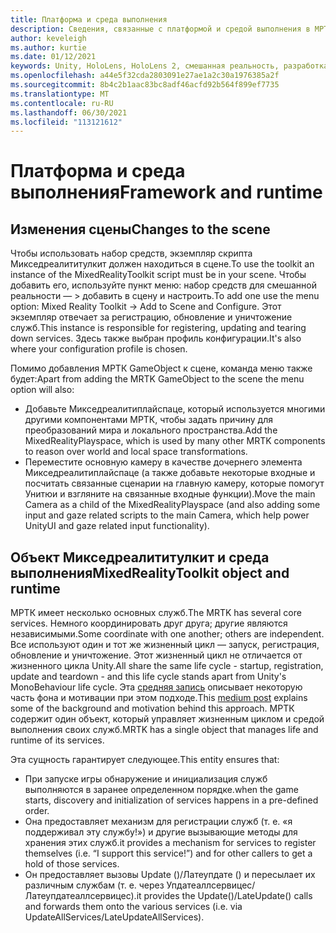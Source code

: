 ```yaml
---
title: Платформа и среда выполнения
description: Сведения, связанные с платформой и средой выполнения в МРТК.
author: keveleigh
ms.author: kurtie
ms.date: 01/12/2021
keywords: Unity, HoloLens, HoloLens 2, смешанная реальность, разработка, MRTK
ms.openlocfilehash: a44e5f32cda2803091e27ae1a2c30a1976385a2f
ms.sourcegitcommit: 8b4c2b1aac83bc8adf46acfd92b564f899ef7735
ms.translationtype: MT
ms.contentlocale: ru-RU
ms.lasthandoff: 06/30/2021
ms.locfileid: "113121612"
---
```

# <a name="framework-and-runtime"></a><span data-ttu-id="0f2c8-104">Платформа и среда выполнения</span><span class="sxs-lookup"><span data-stu-id="0f2c8-104">Framework and runtime</span></span>

## <a name="changes-to-the-scene"></a><span data-ttu-id="0f2c8-105">Изменения сцены</span><span class="sxs-lookup"><span data-stu-id="0f2c8-105">Changes to the scene</span></span>

<span data-ttu-id="0f2c8-106">Чтобы использовать набор средств, экземпляр скрипта Микседреалититулкит должен находиться в сцене.</span><span class="sxs-lookup"><span data-stu-id="0f2c8-106">To use the toolkit an instance of the MixedRealityToolkit script must be in your scene.</span></span>
<span data-ttu-id="0f2c8-107">Чтобы добавить его, используйте пункт меню: набор средств для смешанной реальности — > добавить в сцену и настроить.</span><span class="sxs-lookup"><span data-stu-id="0f2c8-107">To add one use the menu option: Mixed Reality Toolkit -> Add to Scene and Configure.</span></span> <span data-ttu-id="0f2c8-108">Этот экземпляр отвечает за регистрацию, обновление и уничтожение служб.</span><span class="sxs-lookup"><span data-stu-id="0f2c8-108">This instance is responsible for registering, updating and tearing down services.</span></span> <span data-ttu-id="0f2c8-109">Здесь также выбран профиль конфигурации.</span><span class="sxs-lookup"><span data-stu-id="0f2c8-109">It's also where your configuration profile is chosen.</span></span>

<span data-ttu-id="0f2c8-110">Помимо добавления МРТК GameObject к сцене, команда меню также будет:</span><span class="sxs-lookup"><span data-stu-id="0f2c8-110">Apart from adding the MRTK GameObject to the scene the menu option will also:</span></span>

- <span data-ttu-id="0f2c8-111">Добавьте Микседреалитиплайспаце, который используется многими другими компонентами МРТК, чтобы задать причину для преобразований мира и локального пространства.</span><span class="sxs-lookup"><span data-stu-id="0f2c8-111">Add the MixedRealityPlayspace, which is used by many other MRTK components to reason over world and local space transformations.</span></span>
- <span data-ttu-id="0f2c8-112">Переместите основную камеру в качестве дочернего элемента Микседреалитиплайспаце (а также добавьте некоторые входные и посчитать связанные сценарии на главную камеру, которые помогут Унитюи и взгляните на связанные входные функции).</span><span class="sxs-lookup"><span data-stu-id="0f2c8-112">Move the main Camera as a child of the MixedRealityPlayspace (and also adding some input and gaze related scripts to the main Camera, which help power UnityUI and gaze related input functionality).</span></span>

## <a name="mixedrealitytoolkit-object-and-runtime"></a><span data-ttu-id="0f2c8-113">Объект Микседреалититулкит и среда выполнения</span><span class="sxs-lookup"><span data-stu-id="0f2c8-113">MixedRealityToolkit object and runtime</span></span>

<span data-ttu-id="0f2c8-114">МРТК имеет несколько основных служб.</span><span class="sxs-lookup"><span data-stu-id="0f2c8-114">The MRTK has several core services.</span></span> <span data-ttu-id="0f2c8-115">Немного координировать друг друга; другие являются независимыми.</span><span class="sxs-lookup"><span data-stu-id="0f2c8-115">Some coordinate with one another; others are independent.</span></span>
<span data-ttu-id="0f2c8-116">Все используют один и тот же жизненный цикл — запуск, регистрация, обновление и уничтожение. Этот жизненный цикл не отличается от жизненного цикла Unity.</span><span class="sxs-lookup"><span data-stu-id="0f2c8-116">All share the same life cycle - startup, registration, update and teardown - and this life cycle stands apart from Unity's MonoBehaviour life cycle.</span></span> <span data-ttu-id="0f2c8-117">Эта [средняя запись](https://medium.com/@stephen_hodgson/the-mixed-reality-framework-6fdb5c11feb2) описывает некоторую часть фона и мотивации при этом подходе.</span><span class="sxs-lookup"><span data-stu-id="0f2c8-117">This [medium post](https://medium.com/@stephen_hodgson/the-mixed-reality-framework-6fdb5c11feb2) explains some of the background and motivation behind this approach.</span></span> <span data-ttu-id="0f2c8-118">МРТК содержит один объект, который управляет жизненным циклом и средой выполнения своих служб.</span><span class="sxs-lookup"><span data-stu-id="0f2c8-118">MRTK has a single object that manages life and runtime of its services.</span></span>

<span data-ttu-id="0f2c8-119">Эта сущность гарантирует следующее.</span><span class="sxs-lookup"><span data-stu-id="0f2c8-119">This entity ensures that:</span></span>

- <span data-ttu-id="0f2c8-120">При запуске игры обнаружение и инициализация служб выполняются в заранее определенном порядке.</span><span class="sxs-lookup"><span data-stu-id="0f2c8-120">when the game starts, discovery and initialization of services happens in a pre-defined order.</span></span>
- <span data-ttu-id="0f2c8-121">Она предоставляет механизм для регистрации служб (т. е. «я поддерживал эту службу!») и другие вызывающие методы для хранения этих служб.</span><span class="sxs-lookup"><span data-stu-id="0f2c8-121">it provides a mechanism for services to register themselves (i.e. “I support this service!”) and for other callers to get a hold of those services.</span></span>
- <span data-ttu-id="0f2c8-122">Он предоставляет вызовы Update ()/Латеупдате () и пересылает их различным службам (т. е. через Упдатеаллсервицес/Латеупдатеаллсервицес).</span><span class="sxs-lookup"><span data-stu-id="0f2c8-122">it provides the Update()/LateUpdate() calls and forwards them onto the various services (i.e. via UpdateAllServices/LateUpdateAllServices).</span></span>
